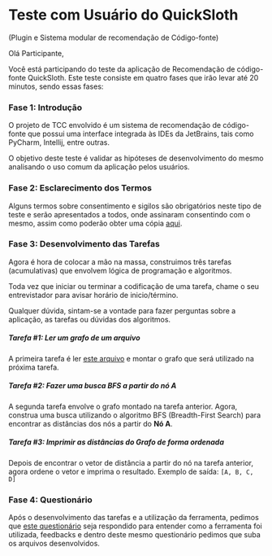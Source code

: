 # Teste com Usuário do QuickSloth
(Plugin e Sistema modular de recomendação de Código-fonte)

Olá Participante, 

Você está participando do teste da aplicação de Recomendação de código-fonte QuickSloth. Este teste consiste em quatro fases que irão levar até 20 minutos, sendo essas fases:


### Fase 1: Introdução
O projeto de TCC envolvido é um sistema de recomendação de código-fonte que possui uma interface integrada às IDEs da JetBrains, tais como PyCharm, Intellij, entre outras. 

O objetivo deste teste é validar as hipóteses de desenvolvimento do mesmo analisando o uso comum da aplicação pelos usuários.


### Fase 2: Esclarecimento dos Termos
Alguns termos sobre consentimento e sigilos são obrigatórios neste tipo de teste e serão apresentados a todos, onde assinaram consentindo com o mesmo, assim como poderão obter uma cópia [aqui](https://github.com/quicksloth/user-test/blob/master/confidentialityTerm/Termo%20de%20Sigilo%20e%20Consentimento%20Livre%20e%20Esclarecido.pdf).

### Fase 3: Desenvolvimento das Tarefas
Agora é hora de colocar a mão na massa, construimos três tarefas (acumulativas) que envolvem lógica de programação e algoritmos.

Toda vez que iniciar ou terminar a codificação de uma tarefa, chame o seu entrevistador para avisar horário de inicio/término.

Qualquer dúvida, sintam-se a vontade para fazer perguntas sobre a aplicação, as tarefas ou dúvidas dos algoritmos.

##### Tarefa #1: Ler um grafo de um arquivo
A primeira tarefa é ler [este arquivo](tasks/input.txt)  e montar o grafo que será utilizado na próxima tarefa.

##### Tarefa #2: Fazer uma busca BFS a partir do nó A
A segunda tarefa envolve o grafo montado na tarefa anterior. Agora, construa uma busca utilizando o algoritmo BFS (Breadth-First Search) para encontrar as distâncias dos nós a partir do **Nó A**.

##### Tarefa #3: Imprimir as distâncias do Grafo de forma ordenada
Depois de encontrar o vetor de distância a partir do nó na tarefa anterior, agora ordene o vetor e imprima o resultado. Exemplo de saída: `[A, B, C, D]`


### Fase 4: Questionário
Após o desenvolvimento das tarefas e a utilização da ferramenta, pedimos que [este questionário](https://goo.gl/forms/3SiE1KJ7U6xBn6Vy1) seja respondido para entender como a ferramenta foi utilizada, feedbacks e dentro deste mesmo questionário pedimos que suba os arquivos desenvolvidos. 


